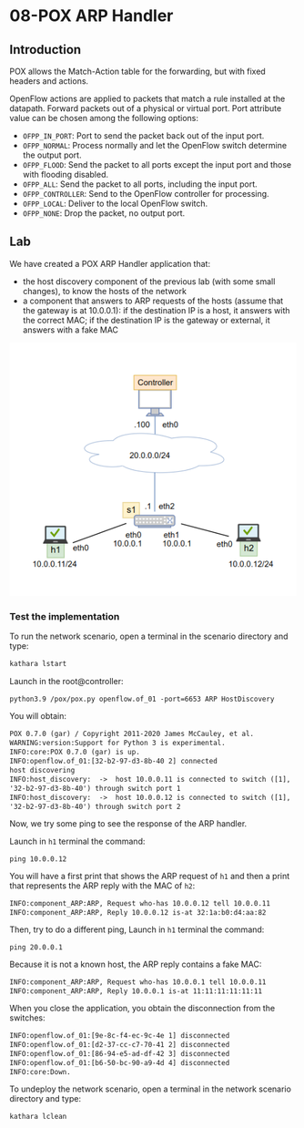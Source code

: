# 08-POX ARP Handler

## Introduction

POX allows the Match-Action table for the forwarding, but with fixed headers and actions. 

OpenFlow actions are applied to packets that match a rule installed at the datapath. Forward packets out of a physical or virtual port. Port attribute value can be chosen among the following options: 
- `OFPP_IN_PORT`: Port to send the packet back out of the input port.
- `OFPP_NORMAL`: Process normally and let the OpenFlow switch determine the output port.
- `OFPP_FLOOD`: Send the packet to all ports except the input port and those with flooding disabled.
- `OFPP_ALL`: Send the packet to all ports, including the input port.
- `OFPP_CONTROLLER`: Send to the OpenFlow controller for processing.
- `OFPP_LOCAL`: Deliver to the local OpenFlow switch.
- `OFPP_NONE`: Drop the packet, no output port.

## Lab

We have created a POX ARP Handler application that: 
- the host discovery component of the previous lab (with some small changes), to know the hosts of the network
- a component that answers to ARP requests of the hosts (assume that the gateway is at 10.0.0.1): if the destination IP is a host, it answers with the correct MAC; if the destination IP is the gateway or external, it answers with a fake MAC

![Network Scenario](../images/image4.png)

### Test the implementation

To run the network scenario, open a terminal in the scenario directory and type:
```bash
kathara lstart 
```

Launch in the root@controller:
```
python3.9 /pox/pox.py openflow.of_01 -port=6653 ARP HostDiscovery
```

You will obtain: 
```
POX 0.7.0 (gar) / Copyright 2011-2020 James McCauley, et al.
WARNING:version:Support for Python 3 is experimental.
INFO:core:POX 0.7.0 (gar) is up.
INFO:openflow.of_01:[32-b2-97-d3-8b-40 2] connected
host discovering
INFO:host_discovery:  ->  host 10.0.0.11 is connected to switch ([1], '32-b2-97-d3-8b-40') through switch port 1
INFO:host_discovery:  ->  host 10.0.0.12 is connected to switch ([1], '32-b2-97-d3-8b-40') through switch port 2
```

Now, we try some ping to see the response of the ARP handler. 

Launch in `h1` terminal the command:
```
ping 10.0.0.12
``` 

You will have a first print that shows the ARP request of `h1` and then a print that represents the ARP reply with the MAC of `h2`:
```
INFO:component_ARP:ARP, Request who-has 10.0.0.12 tell 10.0.0.11
INFO:component_ARP:ARP, Reply 10.0.0.12 is-at 32:1a:b0:d4:aa:82
```

Then, try to do a different ping, Launch in `h1` terminal the command:
```
ping 20.0.0.1
```

Because it is not a known host, the ARP reply contains a fake MAC:
```
INFO:component_ARP:ARP, Request who-has 10.0.0.1 tell 10.0.0.11
INFO:component_ARP:ARP, Reply 10.0.0.1 is-at 11:11:11:11:11:11
```

When you close the application, you obtain the disconnection from the switches:
```
INFO:openflow.of_01:[9e-8c-f4-ec-9c-4e 1] disconnected
INFO:openflow.of_01:[d2-37-cc-c7-70-41 2] disconnected
INFO:openflow.of_01:[86-94-e5-ad-df-42 3] disconnected
INFO:openflow.of_01:[b6-50-bc-90-a9-4d 4] disconnected
INFO:core:Down.
```

To undeploy the network scenario, open a terminal in the network scenario directory and type:
```bash
kathara lclean
```
